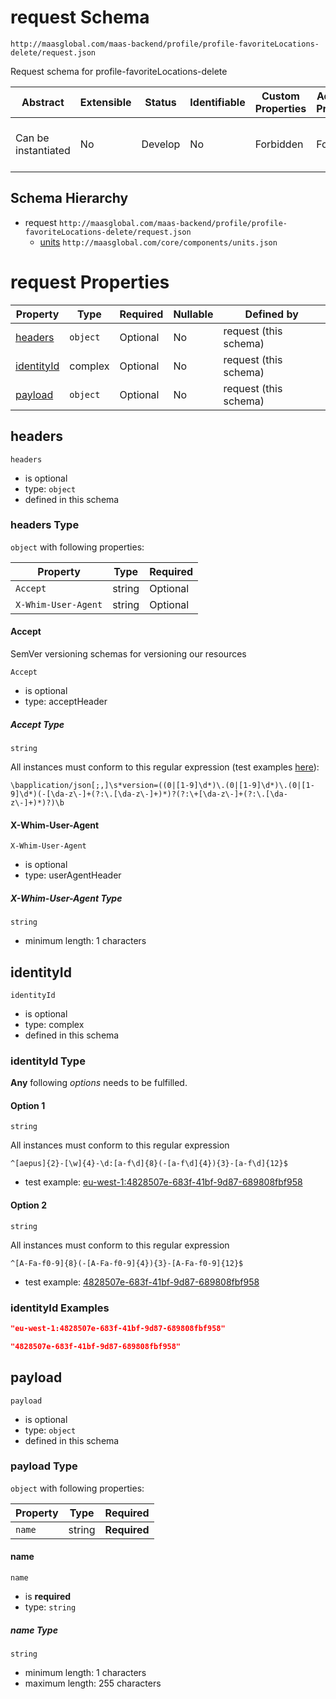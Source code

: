 # request Schema

```
http://maasglobal.com/maas-backend/profile/profile-favoriteLocations-delete/request.json
```

Request schema for profile-favoriteLocations-delete

| Abstract            | Extensible | Status  | Identifiable | Custom Properties | Additional Properties | Defined In                                                                         |
| ------------------- | ---------- | ------- | ------------ | ----------------- | --------------------- | ---------------------------------------------------------------------------------- |
| Can be instantiated | No         | Develop | No           | Forbidden         | Forbidden             | [maas-backend/profile/profile-favoriteLocations-delete/request.json](request.json) |

## Schema Hierarchy

- request `http://maasglobal.com/maas-backend/profile/profile-favoriteLocations-delete/request.json`
  - [units](../../../core/components/units.md) `http://maasglobal.com/core/components/units.json`

# request Properties

| Property                  | Type     | Required | Nullable | Defined by            |
| ------------------------- | -------- | -------- | -------- | --------------------- |
| [headers](#headers)       | `object` | Optional | No       | request (this schema) |
| [identityId](#identityid) | complex  | Optional | No       | request (this schema) |
| [payload](#payload)       | `object` | Optional | No       | request (this schema) |

## headers

`headers`

- is optional
- type: `object`
- defined in this schema

### headers Type

`object` with following properties:

| Property            | Type   | Required |
| ------------------- | ------ | -------- |
| `Accept`            | string | Optional |
| `X-Whim-User-Agent` | string | Optional |

#### Accept

SemVer versioning schemas for versioning our resources

`Accept`

- is optional
- type: acceptHeader

##### Accept Type

`string`

All instances must conform to this regular expression (test examples
[here](<https://regexr.com/?expression=%5Cbapplication%2Fjson%5B%3B%2C%5D%5Cs*version%3D((0%7C%5B1-9%5D%5Cd*)%5C.(0%7C%5B1-9%5D%5Cd*)%5C.(0%7C%5B1-9%5D%5Cd*)(-%5B%5Cda-z%5C-%5D%2B(%3F%3A%5C.%5B%5Cda-z%5C-%5D%2B)*)%3F(%3F%3A%5C%2B%5B%5Cda-z%5C-%5D%2B(%3F%3A%5C.%5B%5Cda-z%5C-%5D%2B)*)%3F)%5Cb>)):

```regex
\bapplication/json[;,]\s*version=((0|[1-9]\d*)\.(0|[1-9]\d*)\.(0|[1-9]\d*)(-[\da-z\-]+(?:\.[\da-z\-]+)*)?(?:\+[\da-z\-]+(?:\.[\da-z\-]+)*)?)\b
```

#### X-Whim-User-Agent

`X-Whim-User-Agent`

- is optional
- type: userAgentHeader

##### X-Whim-User-Agent Type

`string`

- minimum length: 1 characters

## identityId

`identityId`

- is optional
- type: complex
- defined in this schema

### identityId Type

**Any** following _options_ needs to be fulfilled.

#### Option 1

`string`

All instances must conform to this regular expression

```regex
^[aepus]{2}-[\w]{4}-\d:[a-f\d]{8}(-[a-f\d]{4}){3}-[a-f\d]{12}$
```

- test example:
  [eu-west-1:4828507e-683f-41bf-9d87-689808fbf958](<https://regexr.com/?expression=%5E%5Baepus%5D%7B2%7D-%5B%5Cw%5D%7B4%7D-%5Cd%3A%5Ba-f%5Cd%5D%7B8%7D(-%5Ba-f%5Cd%5D%7B4%7D)%7B3%7D-%5Ba-f%5Cd%5D%7B12%7D%24&text=eu-west-1%3A4828507e-683f-41bf-9d87-689808fbf958>)

#### Option 2

`string`

All instances must conform to this regular expression

```regex
^[A-Fa-f0-9]{8}(-[A-Fa-f0-9]{4}){3}-[A-Fa-f0-9]{12}$
```

- test example:
  [4828507e-683f-41bf-9d87-689808fbf958](<https://regexr.com/?expression=%5E%5BA-Fa-f0-9%5D%7B8%7D(-%5BA-Fa-f0-9%5D%7B4%7D)%7B3%7D-%5BA-Fa-f0-9%5D%7B12%7D%24&text=4828507e-683f-41bf-9d87-689808fbf958>)

### identityId Examples

```json
"eu-west-1:4828507e-683f-41bf-9d87-689808fbf958"
```

```json
"4828507e-683f-41bf-9d87-689808fbf958"
```

## payload

`payload`

- is optional
- type: `object`
- defined in this schema

### payload Type

`object` with following properties:

| Property | Type   | Required     |
| -------- | ------ | ------------ |
| `name`   | string | **Required** |

#### name

`name`

- is **required**
- type: `string`

##### name Type

`string`

- minimum length: 1 characters
- maximum length: 255 characters
